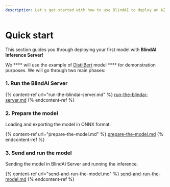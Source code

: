 ```yaml
---
description: Let's get started with how to use BlindAI to deploy an AI model in minutes!
---
```


# Quick start

This section guides you through deploying your first model with **BlindAI Inference Server!**&#x20;

We **** will use the example of [DistilBert](https://huggingface.co/docs/transformers/model\_doc/distilbert) model **** for demonstration purposes. We will go through two main phases:&#x20;

### **1. Run the BlindAI Server**

{% content-ref url="run-the-blindai-server.md" %}
[run-the-blindai-server.md](run-the-blindai-server.md)
{% endcontent-ref %}

### **2. Prepare the model**

Loading and exporting the model in ONNX format.&#x20;

{% content-ref url="prepare-the-model.md" %}
[prepare-the-model.md](prepare-the-model.md)
{% endcontent-ref %}

### **3. Send and run the model** &#x20;

Sending the model in BlindAI Server and running the inference.

{% content-ref url="send-and-run-the-model.md" %}
[send-and-run-the-model.md](send-and-run-the-model.md)
{% endcontent-ref %}
